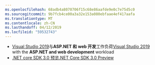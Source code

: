 ```yaml
---
ms.openlocfilehash: 68adb4a8070706f15c68e86aafde9e0c7e75d5c0
ms.sourcegitcommit: 9b7fcb4ce00a3a32e153a080ebfaae4ef417aafa
ms.translationtype: MT
ms.contentlocale: zh-CN
ms.lasthandoff: 04/12/2019
ms.locfileid: "59532743"
---
```

* <span data-ttu-id="ce9cd-101">[Visual Studio 2019](https://visualstudio.microsoft.com/vs/)与**ASP.NET 和 web 开发**工作负荷</span><span class="sxs-lookup"><span data-stu-id="ce9cd-101">[Visual Studio 2019](https://visualstudio.microsoft.com/vs/) with the **ASP.NET and web development** workload</span></span>
* [<span data-ttu-id="ce9cd-102">.NET core SDK 3.0 预览</span><span class="sxs-lookup"><span data-stu-id="ce9cd-102">.NET Core SDK 3.0 Preview</span></span>](https://dotnet.microsoft.com/download/dotnet-core/3.0)
